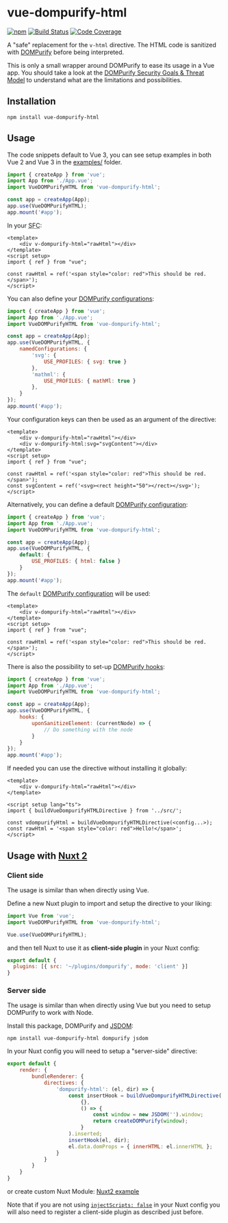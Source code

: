 # vue-dompurify-html

[![npm](https://img.shields.io/npm/v/vue-dompurify-html)](https://www.npmjs.com/package/vue-dompurify-html)
[![Build Status](https://github.com/LeSuisse/vue-dompurify-html/actions/workflows/CI.yml/badge.svg?branch=main)](https://github.com/LeSuisse/vue-dompurify-html/actions/workflows/CI.yml?query=branch%3Amain)
[![Code Coverage](https://codecov.io/gh/LeSuisse/vue-dompurify-html/branch/main/graph/badge.svg)](https://codecov.io/gh/LeSuisse/vue-dompurify-html)

A "safe" replacement for the `v-html` directive. The HTML code is
sanitized with [DOMPurify](https://github.com/cure53/DOMPurify) before being interpreted.

This is only a small wrapper around DOMPurify to ease its usage in a Vue app.
You should take a look at the
[DOMPurify Security Goals & Threat Model](https://github.com/cure53/DOMPurify/wiki/Security-Goals-&-Threat-Model)
to understand what are the limitations and possibilities.

## Installation

```
npm install vue-dompurify-html
```

## Usage

The code snippets default to Vue 3, you can see setup examples in both Vue 2 and Vue 3 in the [examples/](../../examples)
folder.

```js
import { createApp } from 'vue';
import App from './App.vue';
import VueDOMPurifyHTML from 'vue-dompurify-html';

const app = createApp(App);
app.use(VueDOMPurifyHTML);
app.mount('#app');
```

In your <abbr title="Single File Component">SFC</abbr>:
```vue
<template>
    <div v-dompurify-html="rawHtml"></div>
</template>
<script setup>
import { ref } from "vue";

const rawHtml = ref('<span style="color: red">This should be red.</span>');
</script>
```


You can also define your [DOMPurify configurations](https://github.com/cure53/DOMPurify#can-i-configure-dompurify):
```js
import { createApp } from 'vue';
import App from './App.vue';
import VueDOMPurifyHTML from 'vue-dompurify-html';

const app = createApp(App);
app.use(VueDOMPurifyHTML, {
    namedConfigurations: {
        'svg': {
            USE_PROFILES: { svg: true }
        },
        'mathml': {
            USE_PROFILES: { mathMl: true }
        },
    }
});
app.mount('#app');
```

Your configuration keys can then be used as an argument of the directive:
```vue
<template>
    <div v-dompurify-html="rawHtml"></div>
    <div v-dompurify-html:svg="svgContent"></div>
</template>
<script setup>
import { ref } from "vue";

const rawHtml = ref('<span style="color: red">This should be red.</span>');
const svgContent = ref('<svg><rect height="50"></rect></svg>');
</script>
```

Alternatively, you can define a default [DOMPurify configuration](https://github.com/cure53/DOMPurify#can-i-configure-dompurify):
```js
import { createApp } from 'vue';
import App from './App.vue';
import VueDOMPurifyHTML from 'vue-dompurify-html';

const app = createApp(App);
app.use(VueDOMPurifyHTML, {
    default: {
        USE_PROFILES: { html: false }
    }
});
app.mount('#app');
```

The `default` [DOMPurify configuration](https://github.com/cure53/DOMPurify#can-i-configure-dompurify) will be used:
```vue
<template>
    <div v-dompurify-html="rawHtml"></div>
</template>
<script setup>
import { ref } from "vue";

const rawHtml = ref('<span style="color: red">This should be red.</span>');
</script>
```

There is also the possibility to set-up [DOMPurify hooks](https://github.com/cure53/DOMPurify#hooks):
```js
import { createApp } from 'vue';
import App from './App.vue';
import VueDOMPurifyHTML from 'vue-dompurify-html';

const app = createApp(App);
app.use(VueDOMPurifyHTML, {
    hooks: {
        uponSanitizeElement: (currentNode) => {
            // Do something with the node
        }
    }
});
app.mount('#app');
```

If needed you can use the directive without installing it globally:

```vue
<template>
    <div v-dompurify-html="rawHtml"></div>
</template>

<script setup lang="ts">
import { buildVueDompurifyHTMLDirective } from '../src/';

const vdompurifyHtml = buildVueDompurifyHTMLDirective(<config...>);
const rawHtml = '<span style="color: red">Hello!</span>';
</script>
```

## Usage with [Nuxt 2](https://nuxtjs.org/)

### Client side

The usage is similar than when directly using Vue.

Define a new Nuxt plugin to import and setup the directive to your liking:

```js
import Vue from 'vue';
import VueDOMPurifyHTML from 'vue-dompurify-html';

Vue.use(VueDOMPurifyHTML);
```

and then tell Nuxt to use it as **client-side plugin** in your Nuxt config:

```js
export default {
  plugins: [{ src: '~/plugins/dompurify', mode: 'client' }]
}
```

### Server side

The usage is similar than when directly using Vue but you need to setup DOMPurify to work with Node.

Install this package, DOMPurify and [JSDOM](https://github.com/jsdom/jsdom):

```
npm install vue-dompurify-html dompurify jsdom
```

In your Nuxt config you will need to setup a "server-side" directive:

```js
export default {
    render: {
        bundleRenderer: {
            directives: {
                'dompurify-html': (el, dir) => {
                    const insertHook = buildVueDompurifyHTMLDirective(
                        {},
                        () => {
                            const window = new JSDOM('').window;
                            return createDOMPurify(window);
                        }
                    ).inserted;
                    insertHook(el, dir);
                    el.data.domProps = { innerHTML: el.innerHTML };
                }
            }
        }
    }
}
```

or create custom Nuxt Module: [Nuxt2 example](../../examples/nuxt2/nuxt.config.js)

Note that if you are not using [`injectScripts: false`](https://nuxtjs.org/docs/configuration-glossary/configuration-render/#injectscripts)
in your Nuxt config you will also need to register a client-side plugin as described just before.
